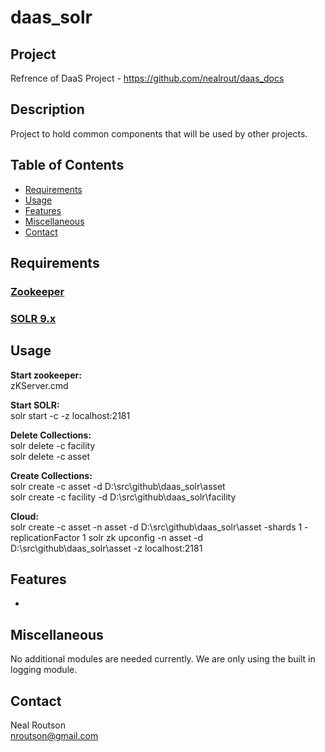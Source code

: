 # daas_solr

## Project

Refrence of DaaS Project - https://github.com/nealrout/daas_docs

## Description
Project to hold common components that will be used by other projects.  

## Table of Contents
- [Requirements](#requirements)
- [Usage](#usage)
- [Features](#features)
- [Miscellaneous](#miscellaneous)
- [Contact](#contact)

## Requirements
### [Zookeeper](https://zookeeper.apache.org/) ### 

### [SOLR 9.x](https://solr.apache.org/downloads.html) ### 

## Usage
__Start zookeeper:__  
zKServer.cmd 

__Start SOLR:__  
solr start -c -z localhost:2181

__Delete Collections:__  
solr delete -c facility  
solr delete -c asset

__Create Collections:__  
solr create -c asset -d D:\src\github\daas_solr\asset  
solr create -c facility -d D:\src\github\daas_solr\facility

__Cloud:__  
solr create -c asset -n asset -d D:\src\github\daas_solr\asset -shards 1 -replicationFactor 1
solr zk upconfig -n asset -d D:\src\github\daas_solr\asset -z localhost:2181

## Features
-

## Miscellaneous
No additional modules are needed currently.  We are only using the built in logging module.

## Contact
Neal Routson  
nroutson@gmail.com
